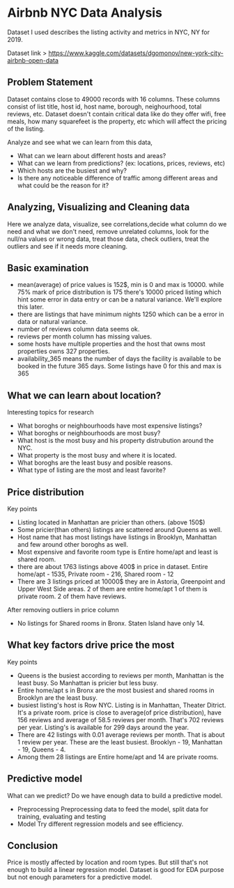 # Airbnb NYC Data Analysis

Dataset I used describes the listing activity and metrics in NYC, NY for 2019.

Dataset link > https://www.kaggle.com/datasets/dgomonov/new-york-city-airbnb-open-data

## Problem Statement
Dataset contains close to 49000 records with 16 columns. These columns consist of list title, host id, host name, borough, neighourhood, total reviews, etc. Dataset doesn't contain critical data like do they offer wifi, free meals, how many squarefeet is the property, etc which will affect the pricing of the listing.

Analyze and see what we can learn from this data,
* What can we learn about different hosts and areas?
* What can we learn from predictions? (ex: locations, prices, reviews, etc)
* Which hosts are the busiest and why?
* Is there any noticeable difference of traffic among different areas and what could be the reason for it?

## Analyzing, Visualizing and Cleaning data
Here we analyze data, visualize, see correlations,decide what column do we need and what we don't need, remove unrelated columns, look for the null/na values or wrong data, treat those data, check outliers, treat the outliers and see if it needs more cleaning.

## Basic examination
* mean(average) of price values is 152$, min is 0 and max is 10000. while 75% mark of price distribution is 175 there's 10000 priced listing which hint some error in data entry or can be a natural variance. We'll explore this later.
* there are listings that have minimum nights 1250 which can be a error in data or natural variance.
* number of reviews column data seems ok.
* reviews per month column has missing values.
* some hosts have multiple properties and the host that owns most properties owns 327 properties.
*  availability_365 means the number of days the facility is available to be booked in the future 365 days. Some listings have 0 for this and max is 365

## What we can learn about location?
Interesting topics for research
* What boroghs or neighbourhoods have most expensive listings?
* What boroghs or neighbourhoods are most busy?
* What host is the most busy and his property distrubution around the NYC.
* What property is the most busy and where it is located.
* What boroghs are the least busy and posible reasons.
* What type of listing are the most and least favorite?

## Price distribution
Key points
* Listing located in Manhattan are pricier than others. (above 150$)
* Some pricier(than others) listings are scattered around Queens as well.
* Host name that has most listings have listings in Brooklyn, Manhattan and few around other boroghs as well.
* Most expensive and favorite room type is Entire home/apt and least is shared room.
* there are about 1763 listings above 400\$ in price in dataset. Entire home/apt - 1535, Private room - 216, Shared room - 12
* There are 3 listings priced at 10000\$ they are in Astoria, Greenpoint and Upper West Side areas. 2 of them are entire home/apt 1 of them is private room. 2 of them have reviews.

After removing outliers in price column
* No listings for Shared rooms in Bronx. Staten Island have only 14.

## What key factors drive price the most
Key points
* Queens is the busiest according to reviews per month, Manhattan is the least busy. So Manhattan is pricier but less busy.
* Entire home/apt s in Bronx are the most busiest and shared rooms in Brooklyn are the least busy.
* busiest listing's host is Row NYC. Listing is in Manhattan, Theater Ditrict. It's a private room. price is close to average(of price distribution), have 156 reviews and average of 58.5 reviews per month. That's 702 reviews per year. Listing's is available for 299 days around the year.
* There are 42 listings with 0.01 average reviews per month. That is about 1 review per year. These are the least busiest. Brooklyn - 19, Manhattan - 19, Queens - 4.
* Among them 28 listings are Entire home/apt and 14 are private rooms.

## Predictive model
What can we predict? Do we have enough data to build a predictive model.

* Preprocessing
Preprocessing data to feed the model, split data for training, evaluating and testing
* Model
Try different regression models and see efficiency.

## Conclusion
Price is mostly affected by location and room types. But still that's not enough to build a linear regression model. Dataset is good for EDA purpose but not enough parameters for a predictive model.
